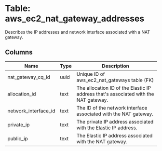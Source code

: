 
# Table: aws_ec2_nat_gateway_addresses
Describes the IP addresses and network interface associated with a NAT gateway.
## Columns
| Name        | Type           | Description  |
| ------------- | ------------- | -----  |
|nat_gateway_cq_id|uuid|Unique ID of aws_ec2_nat_gateways table (FK)|
|allocation_id|text|The allocation ID of the Elastic IP address that's associated with the NAT gateway.|
|network_interface_id|text|The ID of the network interface associated with the NAT gateway.|
|private_ip|text|The private IP address associated with the Elastic IP address.|
|public_ip|text|The Elastic IP address associated with the NAT gateway.|
